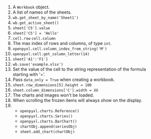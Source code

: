 1. A `Workbook` object.
2. A list of names of the sheets.
3. `wb.get_sheet_by_name('Sheet1')`
4. `wb.get_active_sheet()`
5. `sheet['C5'].value`
6. `sheet['C5'] = 'Hello'`
7. `cell.row` `cell.column`
8. The max index of rows and columns, of type `int`.
9. `openpyxl.cell.column_index_from_string('M')`
10. `openpyxl.cell.get_column_letter(14)`
11. `sheet['A1':'F1']`
12. `wb.save('example.xlsx')`
13. Set the value of the cell to the string representation of the formula starting with '='.
14. Pass `data_only = True` when creating a workbook.
15. `sheet.row_dimensions[5].height = 100`
16. `sheet.column_dimensions['C'].width = XX`
17. The charts and images won't be loaded.
18. When scrolling the frozen items will always show on the display.
19. - `openpyxl.charts.Reference()`
    - `openpyxl.charts.Series()`
    - `openpyxl.charts.BarChart()`
    - `chartObj.append(seriesObj)`
    - `sheet.add_chart(chartObj)`

